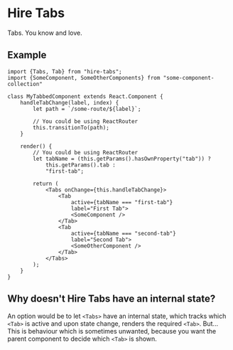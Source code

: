 # Hire Tabs

Tabs. You know and love.

## Example

	import {Tabs, Tab} from "hire-tabs";
	import {SomeComponent, SomeOtherComponents} from "some-component-collection"

	class MyTabbedComponent extends React.Component {
		handleTabChange(label, index) {
			let path = `/some-route/${label}`;

			// You could be using ReactRouter
			this.transitionTo(path);
		}

		render() {
			// You could be using ReactRouter
			let tabName = (this.getParams().hasOwnProperty("tab")) ?
				this.getParams().tab :
				"first-tab";

			return (
				<Tabs onChange={this.handleTabChange}>
					<Tab
						active={tabName === "first-tab"}
						label="First Tab">
						<SomeComponent />
					</Tab>
					<Tab
						active={tabName === "second-tab"}
						label="Second Tab">
						<SomeOtherComponent />
					</Tab>
				</Tabs>
			);
		}
	}

## Why doesn't Hire Tabs have an internal state?

An option would be to let `<Tabs>` have an internal state, which
tracks which `<Tab>` is active and upon state change, renders the required
`<Tab>`. But... This is behaviour which is sometimes unwanted, because you
want the parent component to decide which `<Tab>` is shown.